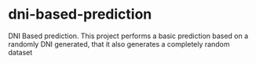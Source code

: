 # dni-based-prediction
DNI Based prediction. This project performs a basic prediction based on a randomly DNI generated, that it also generates a completely random dataset
